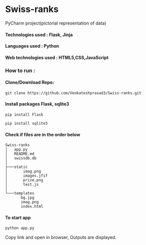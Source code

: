 # Swiss-ranks

PyCharm project(pictorial representation of data)
 
 #### Technologies used : Flask, Jinja     
 #### Languages used : Python    
 #### Web technologies used : HTML5,CSS,JavaScript
 
 ### How to run : 
 
 #### Clone/Download Repo:
  
  ```git clone https://github.com/Venkateshprasad3/Swiss-ranks.git```
  
 #### Install packages Flask, sqlite3
 
 ```pip install Flask```
 
 ```pip install sqlite3```
 
 #### Check if files are in the order below
 
 ```
Swiss-ranks
│   app.py
│   README.md
│   swissdb.db
│
├───static
│       imag.png
│       images.jfif
│       prize.png
│       test.js
│
└───templates
        bg.jpg
        imag.png
        index.html
 ```
 #### To start app
   
   ```python app.py```
  
 
 Copy link and open in browser, Outputs are displayed.
 
 
 
 
 
 
 
 
 
 
 
 
        
        
